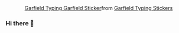 <div id="header" align="center">
  <div class="tenor-gif-embed" data-postid="19895163" data-share-method="host" data-aspect-ratio="1.57635" data-width="100%"><a href="https://tenor.com/view/garfield-typing-garfield-gif-19895163">Garfield Typing Garfield Sticker</a>from <a href="https://tenor.com/search/garfield+typing-stickers">Garfield Typing Stickers</a></div> <script type="text/javascript" async src="https://tenor.com/embed.js"></script>
</div>

### Hi there 👋

<!--
**FilmBuachoom/FilmBuachoom** is a ✨ _special_ ✨ repository because its `README.md` (this file) appears on your GitHub profile.

Here are some ideas to get you started:

- 🔭 I’m currently working on ...
- 🌱 I’m currently learning ...
- 👯 I’m looking to collaborate on ...
- 🤔 I’m looking for help with ...
- 💬 Ask me about ...
- 📫 How to reach me: ...
- 😄 Pronouns: ...
- ⚡ Fun fact: ...
-->
